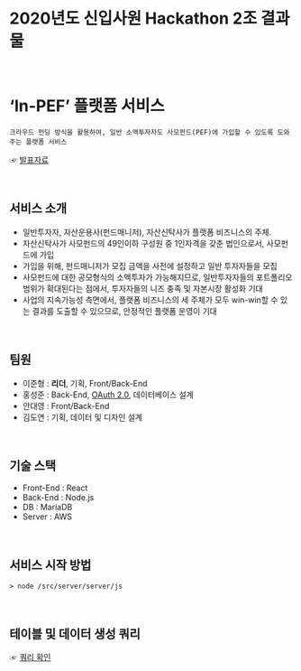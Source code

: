 # 2020년도 신입사원 Hackathon 2조 결과물

<br>

‘In-PEF’ 플랫폼 서비스
===
`크라우드 펀딩 방식을 활용하여, 일반 소액투자자도 사모펀드(PEF)에 가입할 수 있도록 도와주는 플랫폼 서비스`


☞ [발표자료](https://github.com/koscom-hrd/hackathon2020-02/blob/master/Documents/2020%EB%85%84%EB%8F%84%20%EC%8B%A0%EC%9E%85%EC%82%AC%EC%9B%90%20Hackathon%202%EC%A1%B0%20%EB%B0%9C%ED%91%9C%EC%9E%90%EB%A3%8C.pdf)

<br>

서비스 소개
---
- 일반투자자, 자산운용사(펀드매니저), 자산신탁사가 플랫폼 비즈니스의 주체.
- 자산신탁사가 사모펀드의 49인이하 구성원 중 1인자격을 갖춘 법인으로서, 사모펀드에 가입
- 가입을 위해, 펀드매니저가 모집 금액을 사전에 설정하고 일반 투자자들을 모집
- 사모펀드에 대한 공모형식의 소액투자가 가능해지므로, 일반투자자들의 포트폴리오 범위가 확대된다는 점에서, 투자자들의 니즈 충족 및 자본시장 활성화 기대
- 사업의 지속가능성 측면에서, 플랫폼 비즈니스의 세 주체가 모두 win-win할 수 있는 결과를 도출할 수 있으므로, 안정적인 플랫폼 운영이 기대


<br>

팀원
---
- 이준형 : <b>리더</b>, 기획, Front/Back-End
- 홍성준 : Back-End, [OAuth 2.0](https://github.com/ElfCony/react_project/wiki/OAuth-2.0-Flow), 데이터베이스 설계
- 안대영 : Front/Back-End
- 김도연 : 기획, 데이터 및 디자인 설계

<br>

기술 스택
---
- Front-End : React
- Back-End : Node.js
- DB : MariaDB
- Server : AWS

<br>

서비스 시작 방법
---
`> node /src/server/server/js`

<br>

테이블 및 데이터 생성 쿼리
---
☞ [쿼리 확인](https://github.com/koscom-hrd/hackathon2020-02/blob/master/Documents/Query.txt)
